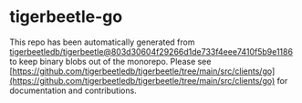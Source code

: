 # tigerbeetle-go
This repo has been automatically generated from [tigerbeetledb/tigerbeetle@803d30604f29266d1de733f4eee7410f5b9e1186](https://github.com/tigerbeetledb/tigerbeetle/commit/803d30604f29266d1de733f4eee7410f5b9e1186) to keep binary blobs out of the monorepo. Please see [https://github.com/tigerbeetledb/tigerbeetle/tree/main/src/clients/go](https://github.com/tigerbeetledb/tigerbeetle/tree/main/src/clients/go) for documentation and contributions.
